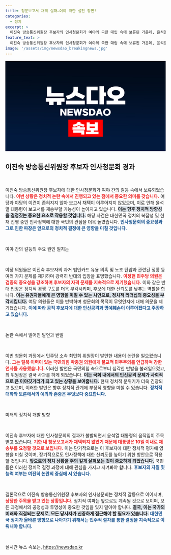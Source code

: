 ```yaml
---
title: 청문보고서 채택 실패…여야 극한 설전 장면!
categories:
  - 정치
excerpt: >
  이진숙 방송통신위원장 후보자의 인사청문회가 여야의 극한 대립 속에 보류된 가운데, 윤석열 대통령은 보고서 재송부를 요청할 예정입니다. 과거 의혹과 인신공격 논란으로 정국이 뒤숭숭한 상황! 클릭하셔서 이 사안의 전말을 확인해보세요!
feature_text: >
  이진숙 방송통신위원장 후보자의 인사청문회가 여야의 극한 대립 속에 보류된 가운데, 윤석열 대통령은 보고서 재송부를 요청할 예정입니다. 과거 의혹과 인신공격 논란으로 정국이 뒤숭숭한 상황! 클릭하셔서 이 사안의 전말을 확인해보세요!
image: '/assets/img/newsdao_breakingnews.jpg'
---
```


<p><img src="/assets/img/newsdao_breakingnews.jpg" alt="koreaapp 속보" /></p>

<h2 data-ke-size="size26">이진숙 방송통신위원장 후보자 인사청문회 경과</h2>

<p data-ke-size="size16">&nbsp;</p>

<p>이진숙 방송통신위원장 후보자에 대한 인사청문회가 여야 간의 갈등 속에서 보류되었습니다. <b><span style="color: #ee2323;">이번 상황은 정치적 논란 속에서 진행되고 있는 점에서 중요한 의미를 갖습니다.</span></b> 여당과 야당의 이견이 좁혀지지 않아 보고서 채택이 이루어지지 않았으며, 이로 인해 윤석열 대통령이 보고서를 재송부할 가능성이 높아지고 있습니다. <b><span style="background-color: #21538527;">이는 향후 정치적 방향성을 결정짓는 중요한 요소로 작용할 것입니다.</span></b> 해당 사건은 대한민국 정치의 복잡성 및 현재 진행 중인 인사정책에 대한 국민의 관심을 더욱 높였습니다. <b><span style="color: #1a5490;">인사청문회의 중요성과 그로 인한 파장은 앞으로의 정치적 결정에 큰 영향을 미칠 것입니다.</span></b></p>

<p data-ke-size="size16">&nbsp;</p>

<p>여야 간의 갈등의 주요 원인 일지는</p>

<p data-ke-size="size16">&nbsp;</p>

<p>야당 의원들은 이진숙 후보자의 과거 법인카드 유용 의혹 및 노조 탄압과 관련된 정황 등 여러 가지 문제를 제기하며 강력히 반대의 입장을 표명했습니다. <b><span style="color: #ee2323;">이정헌 민주당 의원은 검증의 중요성을 강조하며 후보자의 자격 문제를 지속적으로 제기했습니다.</span></b> 이와 같은 반대 입장은 정치적 경쟁 구도를 더욱 부각시키며, 후보에 대한 신뢰도를 낮추는 역할을 합니다. <b><span style="background-color: #21538527;">이는 유권자들에게 큰 영향을 미칠 수 있는 사안으로, 정치적 리더십의 중요성을 부각시킵니다.</span></b> 여당 의원들은 이를 반박하며 청문회의 목적이 무엇인지에 대해 의문을 제기했습니다. <b><span style="color: #1a5490;">이에 따라 공직 후보자에 대한 인신공격과 명예훼손이 이루어졌다고 주장하고 있습니다.</span></b></p>

<p data-ke-size="size16">&nbsp;</p>

<p>논란 속에서 벌어진 발언과 반발</p>

<p data-ke-size="size16">&nbsp;</p>

<p>이번 청문회 과정에서 민주당 소속 최민희 위원장이 발언한 내용이 논란을 일으켰습니다. <b><span style="color: #ee2323;">그는 탈북 이력이 있는 국민의힘 박충권 의원에게 불교적 민주주의를 언급하며 강한 언사를 사용했습니다.</span></b> 이러한 발언은 국민의힘 측으로부터 심각한 반발을 불러일으켰고, 최 위원장은 결국 사과를 하게 되었습니다. <b><span style="background-color: #21538527;">이는 국회 내에서의 인신공격 문제가 사회적으로 큰 이야깃거리가 되고 있는 상황을 보여줍니다.</span></b> 현재 정치적 분위기가 더욱 긴장되고 있으며, 이러한 발언은 향후 정치적 관계에 부정적 영향을 미칠 수 있습니다. <b><span style="color: #1a5490;">정치적 대화와 토론에서의 예의와 존중은 무엇보다 중요합니다.</span></b></p>

<p data-ke-size="size16">&nbsp;</p>

<p>미래의 정치적 개발 방향</p>

<p data-ke-size="size16">&nbsp;</p>

<p>이진숙 후보자에 대한 인사청문회의 결과가 불발되면서 윤석열 대통령의 움직임이 주목받고 있습니다. <b><span style="color: #ee2323;">기한 내 청문보고서가 채택되지 않았기 때문에 대통령은 10일 이내로 재송부를 요청할 것으로 보입니다.</span></b> 이는 단기적으로는 이 후보자에 대한 정치적 평가에 영향을 미칠 것이며, 장기적으로도 인사정책에 대한 신뢰도를 높이기 위한 방안으로 작용할 것입니다. <b><span style="background-color: #21538527;">앞으로의 정치 상황을 주의 깊게 살펴보는 것이 중요하게 되었습니다.</span></b> 국민들은 이러한 정치적 결정 과정에 대해 관심을 가지고 지켜봐야 합니다. <b><span style="color: #1a5490;">후보자의 자질 및 능력 여부는 여전히 논란의 중심에 서 있습니다.</span></b></p>

<p data-ke-size="size16">&nbsp;</p>

<p>결론적으로 이진숙 방송통신위원장 후보자의 인사청문회는 정치적 갈등으로 이어지며, <b><span style="color: #ee2323;">상당한 주목을 받고 있는 상황입니다.</span></b> 정치적 여파는 앞으로도 계속될 것으로 보이며, 모든 과정에서의 공정성과 투명성이 중요한 것임을 잊지 말아야 합니다. <b><span style="background-color: #21538527;">결국, 이는 국가의 미래와 직결되는 문제로, 모든 당사자가 신중하게 접근해야 할 필요가 있습니다.</span></b> <b><span style="color: #1a5490;">대한민국 정치가 올바른 방향으로 나아가기 위해서는 민주적 절차를 통한 결정을 지속적으로 이뤄내야 합니다.</span></b></p>

<p data-ke-size="size16">&nbsp;</p>
실시간 뉴스 속보는, <a href="https://newsdao.kr" rel="dofollow">https://newsdao.kr</a>



